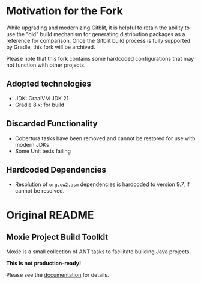 # Motivation for the Fork

While upgrading and modernizing Gitblit, it is helpful to retain the ability to use the "old" build mechanism for generating distribution packages as a reference for comparison. Once the Gitblit build process is fully supported by Gradle, this fork will be archived.

Please note that this fork contains some hardcoded configurations that may not function with other projects.

## Adopted technologies
- JDK: GraalVM JDK 21
- Gradle 8.x: for build

## Discarded Functionality
- Cobertura tasks have been removed and cannot be restored for use with modern JDKs
- Some Unit tests failing

## Hardcoded Dependencies
- Resolution of `org.ow2.asm` dependencies is hardcoded to version 9.7, if cannot be resolved.

# Original README
## Moxie Project Build Toolkit

Moxie is a small collection of ANT tasks to facilitate building Java projects.

**This is not production-ready!**

Please see the [documentation](http://gitblit-org.github.com/moxie) for details.
